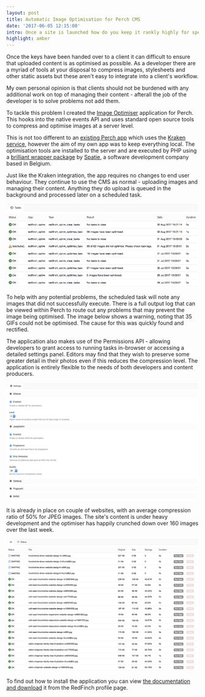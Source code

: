 ```yaml
---
layout: post
title: Automatic Image Optimisation for Perch CMS
date: '2017-06-05 12:15:00'
intro: Once a site is launched how do you keep it rankly highly for speed? It's not always easy once you're no longer in control of the content.
highlight: amber
---
```


Once the keys have been handed over to a client it can difficult to ensure that uploaded content is as optimised as possible. As a developer there are a myriad of tools at your disposal to compress images, stylesheets and other static assets but these aren't easy to integrate into a client's workflow.

My own personal opinion is that clients should not be burdened with any additional work on top of managing their content - afterall the job of the developer is to solve problems not add them.

To tackle this problem I created the [Image Optimiser](https://github.com/RedFinch/Perch-Image-Optim) application for Perch. This hooks into the native events API and uses standard open source tools to compress and optimise images at a server level.

This is not too different to an [existing Perch app](https://addons.perchcms.com/addons/kraken) which uses the [Kraken service](https://kraken.io), however the aim of my own app was to keep everything local. The optimisation tools are installed to the server and are executed by PHP using a [brilliant wrapper package](https://github.com/spatie/image-optimizer) by [Spatie](https://spatie.be/en), a software development company based in Belgium.

Just like the Kraken integration, the app requires no changes to end user behaviour. They continue to use the CMS as normal - uploading images and managing their content. Anything they do upload is queued in the background and processed later on a scheduled task.

![Scheduled tasks](/assets/resources/blog/image-optimiser-scheduler.png)

To help with any potential problems, the scheduled task will note any images that did not successfully execute. There is a full output log that can be viewed within Perch to route out any problems that may prevent the image being optimised. The image below shows a warning, noting that 35 GIFs could not be optimised. The cause for this was quickly found and rectified.

The application also makes use of the Permissions API - allowing developers to grant access to running tasks in-browser or accessing a detailed settings panel. Editors may find that they wish to preserve some greater detail in their photos even if this reduces the compression level. The application is entirely flexible to the needs of both developers and content producers.

![Scheduled tasks](/assets/resources/blog/image-optimiser-settings.png)

It is already in place on couple of websites, with an average compression ratio of 50% for JPEG images. The site's content is under heavy development and the optimiser has happily crunched down over 160 images over the last week.

![Scheduled tasks](/assets/resources/blog/image-optimiser-tasks.png)

To find out how to install the application you can view [the documentation and download](http://redfinch.org/releases/image-optimiser) it from the RedFinch profile page.

